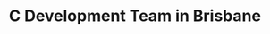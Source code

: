 ---
title: C Development Team in Brisbane
permalink: /landings/c-developer-brisbane
technology: C
location: Brisbane
---